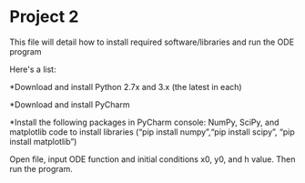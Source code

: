 # Project 2

This file will detail how to install required software/libraries and run the ODE program

Here's a list:

*Download and install Python 2.7x and 3.x (the latest in each)

*Download and install PyCharm

*Install the following packages in PyCharm console: NumPy, SciPy, and matplotlib code to install libraries (“pip install numpy”,“pip install scipy”, “pip install matplotlib”)

Open file, input ODE function and initial conditions x0, y0, and h value. Then run the program. 
